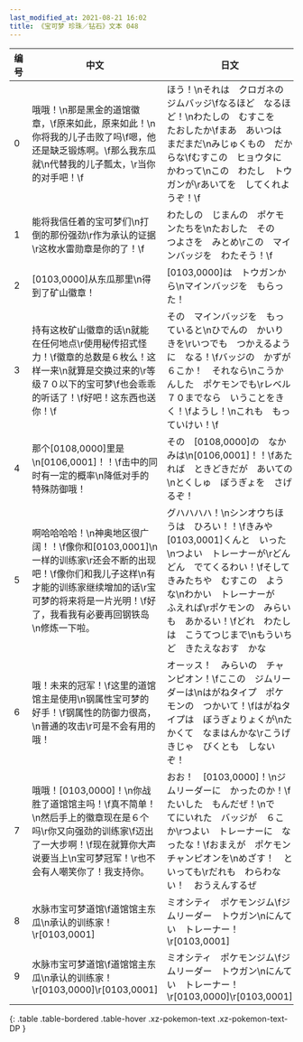 ```yaml
---
last_modified_at: 2021-08-21 16:02
title: 《宝可梦 珍珠／钻石》文本 048
---
```

| 编号 | 中文 | 日文 |
| ---- | ---- | ---- |
| 0 | 哦哦！\n那是黑金的道馆徽章，\f原来如此，原来如此！\n你将我的儿子击败了吗\f嗯，他还是缺乏锻炼啊。\f那么我东瓜就\n代替我的儿子瓢太，\r当你的对手吧！\f | ほう！\nそれは　クロガネの　ジムバッジ\fなるほど　なるほど！\nわたしの　むすこを　たおしたか\fまあ　あいつは　まだまだ\nみじゅくもの　だからな\fむすこの　ヒョウタに　かわって\nこの　わたし　トウガンが\rあいてを　してくれようぞ！\f |
| 1 | 能将我信任着的宝可梦们\n打倒的那份强劲\r作为承认的证据\r这枚水雷勋章是你的了！\f | わたしの　じまんの　ポケモンたちを\nたおした　その　つよさを　みとめ\rこの　マインバッジを　わたそう！\f |
| 2 | [0103,0000]从东瓜那里\n得到了矿山徽章！ | [0103,0000]は　トウガンから\nマインバッジを　もらった！ |
| 3 | 持有这枚矿山徽章的话\n就能在任何地点\r使用秘传招式怪力！\f徽章的总数是６枚么！这样一来\n就算是交换过来的\r等级７０以下的宝可梦\f也会乖乖的听话了！\f好吧！这东西也送你！\f | その　マインバッジを　もっていると\nひでんの　かいりきを\rいつでも　つかえるように　なる！\fバッジの　かずが　６こか！　それなら\nこうかんした　ポケモンでも\rレベル７０までなら　いうことをきく！\fようし！\nこれも　もっていけい！\f |
| 4 | 那个[0108,0000]里是\n[0106,0001]！！\f击中的同时有一定的概率\n降低对手的特殊防御哦！ | その　[0108,0000]の　なかみは\n[0106,0001]！！\fあたれば　ときどきだが　あいての\nとくしゅ　ぼうぎょを　さげるぞ！ |
| 5 | 啊哈哈哈哈！\n神奥地区很广阔！！\f像你和[0103,0001]\n一样的训练家\r还会不断的出现吧！\f像你们和我儿子这样\n有才能的训练家继续增加的话\r宝可梦的将来将是一片光明！\f好了，我看我有必要再回钢铁岛\n修炼一下啦。 | グハハハハ！\nシンオウちほうは　ひろい！！\fきみや　[0103,0001]くんと　いった\nつよい　トレーナーが\rどんどん　でてくるわい！\fそして　きみたちや　むすこの　ような\nわかい　トレーナーが　ふえれば\rポケモンの　みらいも　あかるい！\fどれ　わたしは　こうてつじまで\nもういちど　きたえなおす　かな |
| 6 | 哦！未来的冠军！\f这里的道馆馆主是使用\n钢属性宝可梦的好手！\f钢属性的防御力很高，\n普通的攻击\r可是不会有用的哦！ | オーッス！　みらいの　チャンピオン！\fここの　ジムリーダーは\nはがねタイプ　ポケモンの　つかいて！\fはがねタイプは　ぼうぎょりょくが\nたかくて　なまはんかな\rこうげきじゃ　びくとも　しないぞ！ |
| 7 | 哦哦！[0103,0000]！\n你战胜了道馆馆主吗！\f真不简单！\n然后手上的徽章现在是６个吗\r你又向强劲的训练家\f迈出了一大步啊！\f现在就算你大声说要当上\n宝可梦冠军！\r也不会有人嘲笑你了！我支持你。 | おお！　[0103,0000]！\nジムリーダーに　かったのか！\fたいした　もんだぜ！\nで　てにいれた　バッジが　６こか\rつよい　トレーナーに　なったな！\fおまえが　ポケモン　チャンピオンを\nめざす！　といっても\rだれも　わらわない！　おうえんするぜ |
| 8 | 水脉市宝可梦道馆\f道馆馆主东瓜\n承认的训练家！\r[0103,0001] | ミオシティ　ポケモンジム\fジムリーダー　トウガン\nにんてい　トレーナー！\r[0103,0001] |
| 9 | 水脉市宝可梦道馆\f道馆馆主东瓜\n承认的训练家！\r[0103,0000]\r[0103,0001] | ミオシティ　ポケモンジム\fジムリーダー　トウガン\nにんてい　トレーナー！\r[0103,0000]\r[0103,0001] |
{: .table .table-bordered .table-hover .xz-pokemon-text .xz-pokemon-text-DP }